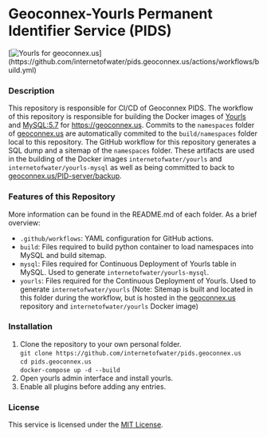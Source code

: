 # Geoconnex-Yourls Permanent Identifier Service (PIDS)
[![Yourls for geoconnex.us](https://github.com/internetofwater/pids.geoconnex.us/actions/workflows/build.yml/badge.svg?)](https://github.com/internetofwater/pids.geoconnex.us/actions/workflows/build.yml)
### Description
This repository is responsible for CI/CD of Geoconnex PIDS. The workflow of this repository is responsible for building the Docker images of [Yourls](https://hub.docker.com/_/yourls) and [MySQL:5.7](https://hub.docker.com/_/mysql) for https://geoconnex.us. Commits to the `namespaces` folder of [geoconnex.us](https://github.com/internetofwater/geoconnex.us) are automatically commited to the `build/namespaces` folder local to this repository. The GitHub workflow for this repository generates a SQL dump and a sitemap of the `namespaces` folder. These artifacts are used in the building of the Docker images `internetofwater/yourls` and `internetofwater/yourls-mysql` as well as being committed to back to [geoconnex.us/PID-server/backup](https://github.com/internetofwater/geoconnex.us/tree/master/PID-server).

### Features of this Repository
More information can be found in the README.md of each folder. As a brief overview:
- `.github/workflows`: YAML configuration for GitHub actions.
- `build`: Files required to build python container to load namespaces into MySQL and build sitemap.
- `mysql`: Files required for Continuous Deployment of Yourls table in MySQL. Used to generate `internetofwater/yourls-mysql`.
- `yourls`: Files required for the Continuous Deployment of Yourls. Used to generate `internetofwater/yourls` (Note: Sitemap is built and located in this folder during the workflow, but is hosted in the [geoconnex.us](https://github.com/internetofwater/geoconnex.us) repository and `internetofwater/yourls` Docker image)

### Installation

1. Clone the repository to your own personal folder. <br>
   `git clone https://github.com/internetofwater/pids.geoconnex.us`<br>
   `cd pids.geoconnex.us`<br>
   `docker-compose up -d --build`
2. Open yourls admin interface and install yourls.
3. Enable all plugins before adding any entries. 

### License
This service is licensed under the [MIT License](LICENSE).
